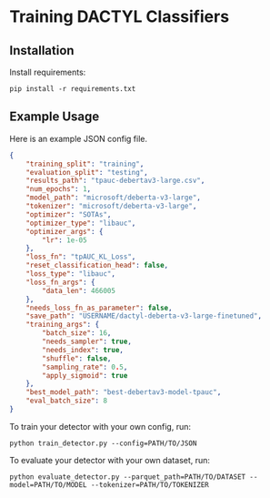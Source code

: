 # Training DACTYL Classifiers

## Installation

Install requirements:

```shell
pip install -r requirements.txt
```

## Example Usage

Here is an example JSON config file. 
```json
{
    "training_split": "training",
    "evaluation_split": "testing",
    "results_path": "tpauc-debertav3-large.csv",
    "num_epochs": 1,
    "model_path": "microsoft/deberta-v3-large",
    "tokenizer": "microsoft/deberta-v3-large",
    "optimizer": "SOTAs",
    "optimizer_type": "libauc",
    "optimizer_args": {
        "lr": 1e-05
    },
    "loss_fn": "tpAUC_KL_Loss",
    "reset_classification_head": false,
    "loss_type": "libauc",
    "loss_fn_args": {
        "data_len": 466005
    },
    "needs_loss_fn_as_parameter": false,
    "save_path": "USERNAME/dactyl-deberta-v3-large-finetuned",
    "training_args": {
        "batch_size": 16,
        "needs_sampler": true,
        "needs_index": true,
        "shuffle": false,
        "sampling_rate": 0.5,
        "apply_sigmoid": true
    },
    "best_model_path": "best-debertav3-model-tpauc",
    "eval_batch_size": 8
}

```
To train your detector with your own config, run:
```shell
python train_detector.py --config=PATH/TO/JSON
```

To evaluate your detector with your own dataset, run:
```shell
python evaluate_detector.py --parquet_path=PATH/TO/DATASET --model=PATH/TO/MODEL --tokenizer=PATH/TO/TOKENIZER
```